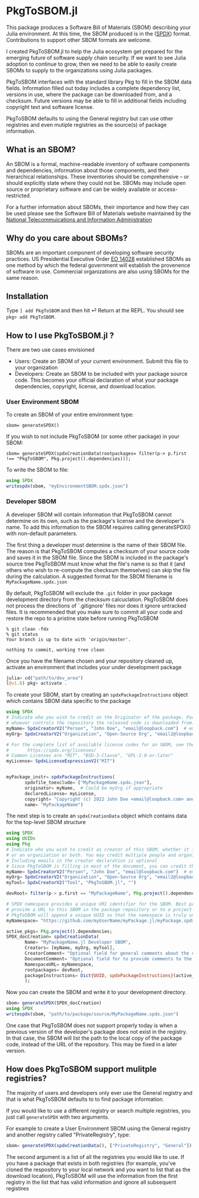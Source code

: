 # PkgToSBOM.jl

This package produces a Software Bill of Materials (SBOM) describing your Julia environment. At this time, the SBOM produced is in the ([SPDX](https://github.com/SamuraiAku/SPDX.jl)) format.  Contributions to support other SBOM formats are welcome.

I created PkgToSBOM.jl to help the Julia ecosystem get prepared for the emerging future of software supply chain security. If we want to see Julia adoption to continue to grow, then we need to be able to easily create SBOMs to supply to the organizations using Julia packages.

PkgToSBOM interfaces with the standard library Pkg to fill in the SBOM data fields. Information filled out today includes a complete dependency list, versions in use, where the package can be downloaded from, and a checksum. Future versions may be able to fill in additional fields including copyright text and software license.

PkgToSBOM defaults to using the General registry but can use other registries and even mutiple registries as the source(s) of package information.

## What is an SBOM?

An SBOM is a formal, machine-readable inventory of software components and dependencies, information about those components, and their hierarchical relationships. These inventories should be comprehensive – or should explicitly state where they could not be. SBOMs may include open source or proprietary software and can be widely available or access-restricted.

For a further information about SBOMs, their importance and how they can be used please see the Software Bill of Materials website maintained by the [National Telecommuications and Information Administration](https://ntia.gov/page/software-bill-materials)

## Why do you care about SBOMs?

SBOMs are an important component of developing software security practices. US Presidential Executive Order [EO 14028](https://www.whitehouse.gov/briefing-room/presidential-actions/2021/05/12/executive-order-on-improving-the-nations-cybersecurity/) established SBOMs as one method by which the federal government will establish the provenence of software in use. Commercial organizations are also using SBOMs for the same reason.


## Installation

Type `] add PkgToSBOM` and then hit ⏎ Return at the REPL. You should see `pkg> add PkgToSBOM`.


## How to I use PkgToSBOM.jl ?

There are two use cases envisioned

- Users: Create an SBOM of your current environment. Submit this file to your organization
- Developers: Create an SBOM to be included with your package source code. This becomes your official declaration of what your package dependencies, copyright, license, and download location.

### User Environment SBOM

To create an SBOM of your entire environment type:

`sbom= generateSPDX()`

If you wish to not include PkgToSBOM (or some other package) in your SBOM:

`sbom= generateSPDX(spdxCreationData(rootpackages= filter(p-> p.first !== "PkgToSBOM", Pkg.project().dependencies)));`

To write the SBOM to file:
```julia
using SPDX
writespdx(sbom, "myEnvironmentSBOM.spdx.json")
```



### Developer SBOM

A developer SBOM will contain information that PkgToSBOM cannot determine on its own, such as the package's license and the developer's name. To add this information to the SBOM requires calling generateSPDX() with non-default parameters.

The first thing a developer must determine is the name of their SBOM file. The reason is that PkgToSBOM computes a checksum of your source code and saves it in the SBOM file. Since the SBOM is included in the package's source tree PkgToSBOM must know what the file's name is so that it (and others who wish to re-compute the checksum themselves) can skip the file during the calculation. A suggested format for the SBOM filename is `MyPackageName.spdx.json`

By default, PkgToSBOM will exclude the `.git` folder in your package development directory from the checksum calcuclation. PkgToSBOM does not process the directions of `.gitignore' files nor does it ignore untracked files. It is recommended that you make sure to commit all your code and restore the repo to a pristine state before running PkgToSBOM
```
% git clean -fdx
% git status
Your branch is up to date with 'origin/master'.

nothing to commit, working tree clean
```

Once you have the filename chosen and your repository cleaned up, activate an environment that includes your under development package
```julia
julia> cd("path/to/dev_area")
(@v1.8) pkg> activate .
```

To create your SBOM, start by creating an `spdxPackageInstructions` object which contains SBOM data specific to the package

```julia
using SPDX
# Indicate who you wish to credit as the Originator of the package. For Julia developers, this is generally
# whoever controls the repository the released code is downloaded from. The originator may be a person or an organization
myName= SpdxCreatorV2("Person", "John Doe", "email@loopback.com")  # email may be an empty string if desired
myOrg= SpdxCreatorV2("Organization", "Open-Source Org", "email2@loopback.com")

# For the complete list of available license codes for an SBOM, see the official SPDX License List
#       https://spdx.org/licenses/
# Common Licenses are "MIT", "BSD-3-Clause", "GPL-2.0-or-later"
myLicense= SpdxLicenseExpressionV2("MIT")


myPackage_instr= spdxPackageInstructions(
       spdxfile_toexclude= ["MyPackageName.spdx.json"],
       originator= myName,  # Could be myOrg if appropriate
       declaredLicense= myLicense,
       copyright= "Copyright (c) 2022 John Doe <email@loopback.com> and contributors",
       name= "MyPackageName")
```



The next step is to create an `spdxCreationData` object which contains data for the top-level SBOM structure
```julia
using SPDX
using UUIDs
using Pkg
# Indicate who you wish to credit as creator of this SBOM, whether it is a single person 
# or an organization or both. You may credit multiple people and organizations as necessary.
# Including emails in the creator declaration is optional
# Since PkgToSBOM is filling in most of the document, you can credit the tool as one of the creators as well 
myName= SpdxCreatorV2("Person", "John Doe", "email@loopback.com")  # email may be an empty string if desired
myOrg= SpdxCreatorV2("Organization", "Open-Source Org", "email2@loopback.com")
myTool= SpdxCreatorV2("Tool", "PkgToSBOM.jl", "")

devRoot= filter(p-> p.first == "MyPackageName", Pkg.project().dependencies) # A developer SBOM has a single package at its root

# SPDX namespace provides a unique URI identifier for the SBOM. Best practice, which PkgToSBOM supports, is to
# provide a URL to this SBOM in the package repository or to a project homepage.  
# PkgToSBOM will append a unique UUID so that the namespace is truly unique.
myNamespace= "https://github.com/myUserName/myPackage.jl/myPackage.spdx.json"

active_pkgs= Pkg.project().dependencies;
SPDX_docCreation= spdxCreationData(
       Name= "MyPackageName.jl Developer SBOM",
       Creators= [myName, myOrg, myTool],
       CreatorComment= "Optional field for general comments about the creation of the SPDX document",
       DocumentComment= "Optional field for to provide comments to the consumers of the SPDX document",
       NamespaceURL= myNamespace,
       rootpackages= devRoot,
       packageInstructions= Dict{UUID, spdxPackageInstructions}(active_pkgs[myPackage_instr.name] => myPackage_instr)  # Your package instructions created above go here
       );

```

Now you can create the SBOM and write it to your development directory.

```julia
sbom= generateSPDX(SPDX_docCreation)
using SPDX
writespdx(sbom, "path/to/package/source/MyPackageName.spdx.json")
```

One case that PkgToSBOM does not support properly today is when a previous version of the developer's package does not exist in the registry. In that case, the SBOM will list the path to the local copy of the package code, instead of the URL of the repository. This may be fixed in a later version.

## How does PkgToSBOM support mulitple registries?

The majority of users and developers only ever use the General registry and that is what PkgToSBOM defaults to to find package information.

If you would like to use a different registry or search multiple registries, you just call `generateSPDX` with two arguments.

For example to create a User Environment SBOM using the General registry and another registry called "PrivateRegistry", type:
```julia
sbom= generateSPDX(spdxCreationData(), ["PrivateRegistry", "General"]);
```

The second argument is a list of all the registries you would like to use. If you have a package that exists in both registries (for example, you've cloned the respository to your local network and you want to list that as the download location), PkgToSBOM will use the information from the first registry in the list that has valid information and ignore all subsequent registires
